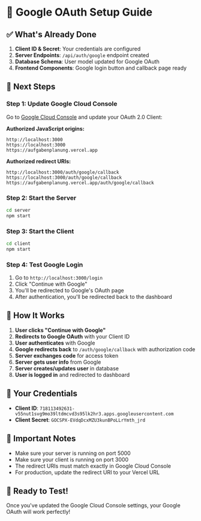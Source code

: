 # 🔐 Google OAuth Setup Guide

## ✅ **What's Already Done**

1. **Client ID & Secret**: Your credentials are configured
2. **Server Endpoints**: `/api/auth/google` endpoint created
3. **Database Schema**: User model updated for Google OAuth
4. **Frontend Components**: Google login button and callback page ready

## 🚀 **Next Steps**

### **Step 1: Update Google Cloud Console**

Go to [Google Cloud Console](https://console.cloud.google.com/) and update your OAuth 2.0 Client:

**Authorized JavaScript origins:**
```
http://localhost:3000
https://localhost:3000
https://aufgabenplanung.vercel.app
```

**Authorized redirect URIs:**
```
http://localhost:3000/auth/google/callback
https://localhost:3000/auth/google/callback
https://aufgabenplanung.vercel.app/auth/google/callback
```

### **Step 2: Start the Server**

```bash
cd server
npm start
```

### **Step 3: Start the Client**

```bash
cd client
npm start
```

### **Step 4: Test Google Login**

1. Go to `http://localhost:3000/login`
2. Click "Continue with Google"
3. You'll be redirected to Google's OAuth page
4. After authentication, you'll be redirected back to the dashboard

## 🔧 **How It Works**

1. **User clicks "Continue with Google"**
2. **Redirects to Google OAuth** with your Client ID
3. **User authenticates** with Google
4. **Google redirects back** to `/auth/google/callback` with authorization code
5. **Server exchanges code** for access token
6. **Server gets user info** from Google
7. **Server creates/updates user** in database
8. **User is logged in** and redirected to dashboard

## 🎯 **Your Credentials**

- **Client ID**: `718113492631-v55nut1svg9mo39ltdmcvd3s95lk2hr3.apps.googleusercontent.com`
- **Client Secret**: `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`

## 🚨 **Important Notes**

- Make sure your server is running on port 5000
- Make sure your client is running on port 3000
- The redirect URIs must match exactly in Google Cloud Console
- For production, update the redirect URI to your Vercel URL

## 🎉 **Ready to Test!**

Once you've updated the Google Cloud Console settings, your Google OAuth will work perfectly!

